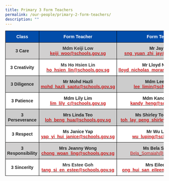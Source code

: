 ```yaml
---
title: Primary 3 Form Teachers
permalink: /our-people/primary-2-form-teachers/
description: ""
---
```

<style type="text/css">
.tg  {border-collapse:collapse;border-spacing:0;margin:0px auto;}
.tg td{border-color:black;border-style:solid;border-width:1px;font-family:Arial, sans-serif;font-size:14px;
  overflow:hidden;padding:10px 5px;word-break:normal;}
.tg th{border-color:black;border-style:solid;border-width:1px;font-family:Arial, sans-serif;font-size:14px;
  font-weight:normal;overflow:hidden;padding:10px 5px;word-break:normal;}
.tg .tg-ct41{background-color:#FFF;color:#CB181A;font-weight:bold;text-align:center;vertical-align:middle}
.tg .tg-cxid{background-color:#ffffff;color:#CB181A;font-weight:bold;text-align:center;vertical-align:middle}
.tg .tg-yh22{background-color:#D1D0D0;color:#353535;font-weight:bold;text-align:center;vertical-align:middle}
.tg .tg-ykyb{background-color:#FFF;color:#222;font-weight:bold;text-align:center;vertical-align:middle}
.tg .tg-idov{background-color:#024DAA;color:#FFF;font-weight:bold;text-align:center;vertical-align:middle}
.tg .tg-sf86{background-color:#D1D0D0;color:#222;font-weight:bold;text-align:center;vertical-align:middle}
.tg .tg-6str{background-color:#FFF;color:#353535;font-weight:bold;text-align:center;vertical-align:middle}
.tg .tg-ackq{background-color:#CCC;color:#222;font-weight:bold;text-align:center;vertical-align:middle}
.tg .tg-5y2q{background-color:#CCC;color:#CB181A;font-weight:bold;text-align:center;vertical-align:middle}
.tg .tg-6lem{background-color:#FFF;color:#353535;text-align:center;vertical-align:middle}
</style>
<table class="tg">
<tbody>
  <tr>
    <td class="tg-idov"><span style="color:white">Class</span><br></td>
    <td class="tg-idov"><span style="color:white">Form Teacher</span><br></td>
    <td class="tg-idov"><span style="color:white">Form Teacher</span><br></td>
  </tr>
  <tr>
    <td class="tg-sf86">3 Care</td>
    <td class="tg-yh22"><span style="color:#353535">Mdm Keiji Low</span><br><a href="mailto:keiji_woo@schools.gov.sg" target="_blank" rel="noopener noreferrer"><span style="text-decoration:none;color:#CB181A">keiji_woo@schools.gov.sg</span></a></td>
    <td class="tg-sf86">Mr Jay Sng<br><a href="mailto:sng_yuan_zhi_jay@schools.gov.sg" target="_blank" rel="noopener noreferrer"><span style="color:#CB181A">sng_yuan_zhi_jay@schools.gov.sg</span></a></td>
  </tr>
  <tr>
    <td class="tg-ykyb">3 Creativity</td>
    <td class="tg-6str"><span style="color:#353535">Ms Ho Hsien Lin</span><br><a href="mailto:ho_hsien_lin@schools.gov.sg" target="_blank" rel="noopener noreferrer"><span style="text-decoration:none;color:#CB181A">ho_hsien_lin@schools.gov.sg</span></a></td>
    <td class="tg-cxid"><span style="color:#222">Mr Lloyd Nicholas</span><br><a href="mailto:lloyd_nicholas_morand@schools.gov.sg" target="_blank" rel="noopener noreferrer"><span style="text-decoration:none;color:#CB181A">lloyd_nicholas_morand@schools.gov.sg</span></a></td>
  </tr>
  <tr>
    <td class="tg-ackq">3 Diligence</td>
    <td class="tg-ackq">Mr Mohd Hazli<br><a href="mailto:mohd_hazli_saptu@schools.gov.sg" target="_blank" rel="noopener noreferrer"><span style="font-weight:bold;text-decoration:none;color:#CB181A">mohd_hazli_saptu@schools.gov.sg</span></a></td>
    <td class="tg-5y2q"><span style="color:#222">Mdm Lee Limin</span><br><a href="mailto:lee_limin@schools.gov.sg" target="_blank" rel="noopener noreferrer"><span style="text-decoration:none;color:#CB181A">lee_limin@schools.gov.sg</span></a></td>
  </tr>
  <tr>
    <td class="tg-ykyb">3 Patience</td>
    <td class="tg-ykyb">Mdm Lily Lim<br><a href="mailto:lim_lily_c@schools.gov.sg" target="_blank" rel="noopener noreferrer"><span style="color:#CB181A">lim_lily_c@schools.gov.sg</span></a><br></td>
    <td class="tg-ct41"><span style="color:#222">Mdm Kandy Heng</span><br><a href="mailto:kandy_heng@schools.gov.sg" target="_blank" rel="noopener noreferrer"><span style="text-decoration:none;color:#CB181A">kandy_heng@schools.gov.sg</span></a></td>
  </tr>
  <tr>
    <td class="tg-ackq">3 Perseverance</td>
    <td class="tg-ackq">Mrs Linda Teo<br><span style="font-weight:400"> </span><a href="mailto:loh_beng_hua@schools.gov.sg" target="_blank" rel="noopener noreferrer"><span style="text-decoration:none;color:#CB181A">loh_beng_hua@schools.gov.sg</span></a><br></td>
    <td class="tg-ackq">Ms Shirley Toh Lay Peng<br><a href="mailto:toh_lay_peng_shirley@schools.gov.sg" target="_blank" rel="noopener noreferrer"><span style="color:#CB181A">toh_lay_peng_shirley@schools.gov.sg</span></a></td>
  </tr>
  <tr>
    <td class="tg-ykyb">3 Respect</td>
    <td class="tg-ykyb">Ms Janice Yap<br><a href="mailto:yap_yi_hui_janice@schools.gov.sg"><span style="text-decoration:none;color:#CB181A">yap_yi_hui_janice@schools.gov.sg</span></a><br></td>
    <td class="tg-ct41"><span style="color:#222">Mr Wu Luping</span><br><a href="mailto:wu_luping@schools.gov.sg" target="_blank" rel="noopener noreferrer"><span style="text-decoration:none;color:#CB181A">wu_luping@schools.gov.sg</span></a></td>
  </tr>
  <tr>
    <td class="tg-sf86">3 Responsibility </td>
    <td class="tg-sf86">Mrs Jeanny Wong<br><a href="mailto:chong_woan_ling@schools.gov.sg"><span style="text-decoration:none;color:#CB181A">chong_woan_ling@schools.gov.sg</span></a><br></td>
    <td class="tg-sf86">Ms Bela Somaiah<br><a href="mailto:Bela_Somaiah@schools.gov.sg"><span style="font-weight:400;text-decoration:none;color:#CB181A">Bela_Somaiah@schools.gov.sg</span></a></td>
  </tr>
  <tr>
    <td class="tg-ykyb">3 Sincerity</td>
    <td class="tg-6lem"><span style="font-weight:bold">Mrs Estee Goh</span><br><a href="mailto:tang_si_en_estee@schools.gov.sg" target="_blank" rel="noopener noreferrer"><span style="font-weight:bold;color:#CB181A">tang_si_en_estee@schools.gov.sg</span></a></td>
    <td class="tg-ykyb">Mrs Eileen Peh<br><a href="mailto:ong_hui_san_eileen@schools.gov.sg" target="_blank" rel="noopener noreferrer"><span style="font-weight:bold;text-decoration:none;color:#CB181A">ong_hui_san_eileen@schools.gov.sg</span></a></td>
  </tr>
</tbody>
</table>